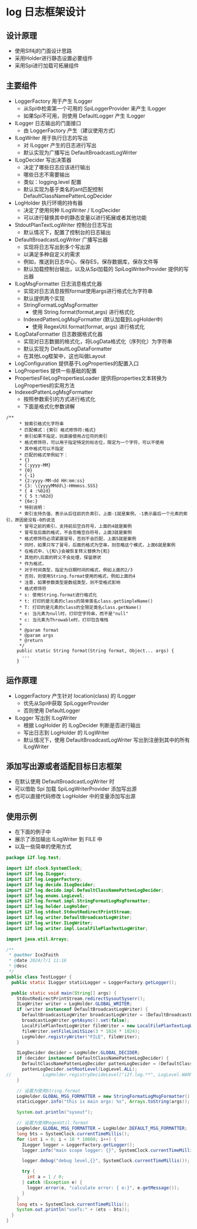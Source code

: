 # log 日志框架设计

## 设计原理

- 使用Slf4j的门面设计思路
- 采用Holder进行静态设置必要组件
- 采用Spi进行加载可拓展组件

## 主要组件

- LoggerFactory 用于产生 ILogger
    - 从Spi中检索第一个可用的 SpiLoggerProvider 来产生 ILogger
    - 如果Spi不可用，则使用 DefaultLogger 产生 ILogger
- ILogger 日志输出的门面接口
    - 由 LoggerFactory 产生（建议使用方式）
- ILogWriter 用于执行日志的写出
    - 对 ILogger 产生的日志进行写出
    - 默认实现为广播写出 DefaultBroadcastLogWriter
- ILogDecider 写出决策器
    - 决定了哪些日志应该进行输出
    - 哪些日志不需要输出
    - 类似：logging.level 配置
    - 默认实现为基于类名的ant匹配控制 DefaultClassNamePattenLogDecider
- LogHolder 执行环境的持有器
    - 决定了使用何种 ILogWriter / ILogDecider
    - 可以进行替换其中的静态变量以进行拓展或者其他功能
- StdoutPlanTextLogWriter 控制台日志写出
    - 默认情况下，配置了控制台的日志输出
- DefaultBroadcastLogWriter 广播写出器
    - 实现将日志写出到多个写出源
    - 以满足多种自定义的需求
    - 例如，推送到日志中心、保存ES，保存数据库，保存文件等
    - 默认加载控制台输出，以及从Spi加载的 SpiLogWriterProvider 提供的写出器
- ILogMsgFormatter 日志消息格式化器
  - 实现对日志消息按照format使用args进行格式化为字符串
  - 默认提供两个实现
  - StringFormatLogMsgFormatter
    - 使用 String.format(format,args) 进行格式化
  - IndexedPattenLogMsgFormatter (默认加载到LogHolder中)
    - 使用 RegexUtil.format(format, args) 进行格式化
- ILogDataFormatter 日志数据格式化器
  - 实现对日志数据的格式化，将LogData格式化（序列化）为字符串
  - 默认实现为 DefaultLogDataFormatter
  - 在其他Log框架中，这也叫做Layout
- LogConfiguration 提供基于LogProperties的配置入口
- LogProperties 提供一些基础的配置
- PropertiesFileLogPropertiesLoader 提供将properties文本转换为LogProperties的实用方法
- IndexedPattenLogMsgFormatter
  - 按照参数索引的方式进行格式化
  - 下面是格式化参数讲解

```shell
/**
     * 按索引格式化字符串
     * 匹配模式：{索引 格式修饰符:格式}
     * 索引如果不指定，则直接使用占位符的索引
     * 格式修饰符，可以用于指定特定的标志位，限定为一个字符，可以不使用
     * 其中格式可以不指定
     * 匹配的格式举例如下：
     * {}
     * {:yyyy-MM}
     * {0}
     * {-1}
     * {2:yyyy-MM-dd HH:mm:ss}
     * {3: \{yyyyMMdd\}-HHmmss.SSS}
     * { 4 :%02d}
     * { 5 t:%02d}
     * {6e:}
     * 特别说明：
     * 索引支持负值，表示从后往前的负索引，上面-1就是案例，-1表示最后一个元素的索引，原因是没有-0的说法
     * 冒号之前的索引，支持前后空白符号，上面的4就是案例
     * 冒号及后面的格式，不会忽略空白符号，上面3就是案例
     * 格式修饰符必须紧跟冒号，否则不会匹配，上面5就是案例
     * 同时，如果只写了冒号，后面的格式为空串，则忽略这个模式，上面6就是案例
     * 在格式中，\{和\}会被恢复转义替换为{和}
     * 其他的\后面的转义不会处理，保留原状
     * 作为格式，
     * 对于时间类型，指定为日期时间的格式，例如上面的2/3
     * 否则，则使用String.format使用的格式，例如上面的4
     * 注意，如果参数类型是数组类型，则不受格式影响
     * 格式修饰符
     * s: 使用String.format进行格式化
     * t: 打印的是元素的class的简单类名class.getSimpleName()
     * T: 打印的是元素的class的全限定类名class.getName()
     * e: 当元素为null时，打印空字符串，而不是"null"
     * c: 当元素为Throwable时，打印包含堆栈
     *
     * @param format
     * @param args
     * @return
     */
    public static String format(String format, Object... args) {
      ...
    }
```

## 运作原理

- LoggerFactory 产生针对 location(class) 的 ILogger
    - 优先从Spi中获取 SpiLoggerProvider
    - 否则使用 DefaultLogger
- ILogger 写出到 ILogWriter
    - 根据 LogHolder 的 ILogDecider 判断是否进行输出
    - 写出日志到 LogHolder 的 ILogWriter
    - 默认情况下，使用 DefaultBroadcastLogWriter 写出到注册到其中的所有 ILogWriter

## 添加写出源或者适配目标日志框架

- 在默认使用 DefaultBroadcastLogWriter 时
- 可以借助 Spi 加载 SpiLogWriterProvider 添加写出源
- 也可以直接代码修改 LogHolder 中的变量添加写出源

## 使用示例

- 在下面的例子中
- 展示了添加输出 ILogWriter 到 FILE 中
- 以及一些简单的使用方式

```java
package i2f.log.test;

import i2f.clock.SystemClock;
import i2f.log.ILogger;
import i2f.log.LoggerFactory;
import i2f.log.decide.ILogDecider;
import i2f.log.decide.impl.DefaultClassNamePattenLogDecider;
import i2f.log.enums.LogLevel;
import i2f.log.format.impl.StringFormatLogMsgFormatter;
import i2f.log.holder.LogHolder;
import i2f.log.stdout.StdoutRedirectPrintStream;
import i2f.log.writer.DefaultBroadcastLogWriter;
import i2f.log.writer.ILogWriter;
import i2f.log.writer.impl.LocalFilePlanTextLogWriter;

import java.util.Arrays;

/**
 * @author Ice2Faith
 * @date 2024/7/1 11:16
 * @desc
 */
public class TestLogger {
  public static ILogger staticLogger = LoggerFactory.getLogger();

  public static void main(String[] args) {
    StdoutRedirectPrintStream.redirectSysoutSyserr();
    ILogWriter writer = LogHolder.GLOBAL_WRITER;
    if (writer instanceof DefaultBroadcastLogWriter) {
      DefaultBroadcastLogWriter broadcastLogWriter = (DefaultBroadcastLogWriter) writer;
      broadcastLogWriter.getAsync().set(false);
      LocalFilePlanTextLogWriter fileWriter = new LocalFilePlanTextLogWriter();
      fileWriter.setFileLimitSize(3 * 1024 * 1024);
      LogHolder.registryWriter("FILE", fileWriter);
    }

    ILogDecider decider = LogHolder.GLOBAL_DECIDER;
    if (decider instanceof DefaultClassNamePattenLogDecider) {
      DefaultClassNamePattenLogDecider pattenLogDecider = (DefaultClassNamePattenLogDecider) decider;
      pattenLogDecider.setRootLevel(LogLevel.ALL);
//            LogHolder.registryDecideLevel("i2f.log.**", LogLevel.WARN);
    }

    // 设置为使用String.format
    LogHolder.GLOBAL_MSG_FORMATTER = new StringFormatLogMsgFormatter();
    staticLogger.info("this is main args: %s", Arrays.toString(args));

    System.out.println("sysout");

    // 设置为使用RegexUtil.format
    LogHolder.GLOBAL_MSG_FORMATTER = LogHolder.DEFAULT_MSG_FORMATTER;
    long bts = SystemClock.currentTimeMillis();
    for (int i = 0; i < 10 * 10000; i++) {
      ILogger logger = LoggerFactory.getLogger();
      logger.info("main scope logger: {}", SystemClock.currentTimeMillis());

      logger.debug("debug level,{}", SystemClock.currentTimeMillis());

      try {
        int a = 1 / 0;
      } catch (Exception e) {
        logger.error(e, "calculate error: { e:}", e.getMessage());
      }
    }
    long ets = SystemClock.currentTimeMillis();
    System.out.println("useTs:" + (ets - bts));
  }
}

```
